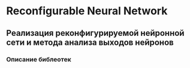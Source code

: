 # Reconfigurable Neural Network
Реализация реконфигурируемой нейронной сети и метода анализа выходов нейронов
---
### Описание библеотек

